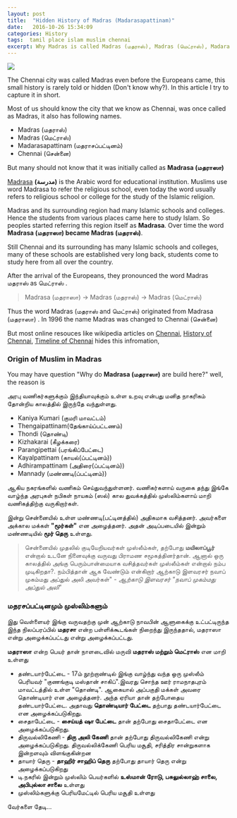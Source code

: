 ```yaml
---
layout: post
title:  "Hidden History of Madras (Madarasapattinam)"
date:   2016-10-26 15:34:09
categories: History
tags:  tamil place islam muslim chennai
excerpt: Why Madras is called Madras (மதராஸ்), Madras (மெட்ராஸ்), Madarasapattinam (மதராசப்பட்டினம்). Madras and its connection with early Muslims. 
---
```


![](https://upload.wikimedia.org/wikipedia/commons/4/4f/Fort_St._George%2C_Chennai.jpg)

The Chennai city was called Madras even before the Europeans came, this small history is rarely told or hidden (Don't know why?). In this article I try to capture it in short. 

Most of us should know the city that we know as Chennai, was once called as Madras, it also has following names.

* Madras (மதராஸ்)
* Madras (மெட்ராஸ்)
* Madarasapattinam (மதராசப்பட்டினம்)
* Chennai (சென்னை)

But many should not know that it was initially called as **Madrasa (மதராஸா)**

[Madrasa](https://en.wikipedia.org/wiki/Madrasa) **(مدرسة‎‎)** is the Arabic word for educational institution. Muslims use word Madrasa to refer the religious school, even today the word usually refers to religious school or college for the study of the Islamic religion.

Madras and its surrounding region had many Islamic schools and colleges. Hence the students from various places came here to study Islam. So peoples started referring this region itself as **Madrasa**. Over time the word **Madrasa (மதராஸா)  became Madras (மதராஸ்)**. 

Still Chennai and its surrounding has many Islamic schools and colleges, many of these schools are established very long back, students come to study here from all over the country. 

After the arrival of the Europeans, they pronounced the word Madras மதராஸ் as மெட்ராஸ் . 

> Madrasa (மதராஸா)  -> Madras (மதராஸ்) -> Madras (மெட்ராஸ்)

Thus the word Madras (மதராஸ் and மெட்ராஸ்) originated from Madrasa (மதராஸா) . In 1996 the name Madras was changed to Chennai (சென்னை)

But most online resouces like wikipedia articles on [Chennai](https://en.wikipedia.org/wiki/Chennai), [History of Chennai](https://en.wikipedia.org/wiki/History_of_Chennai), [Timeline of Chennai](https://en.wikipedia.org/wiki/Timeline_of_Chennai_history) hides this infromation, 

### Origin of Muslim in Madras

You may have question "Why do **Madrasa (மதராஸா)** are build here?" well, the reason is 

அரபு வணிகர்களுக்கும் இந்தியாவுக்கும் உள்ள உறவு என்பது மனித நாகரிகம் தோன்றிய காலத்தில் இருந்தே வந்துள்ளது.

* Kaniya Kumari (குமரி மாவட்டம்)
* Thengaipattinam(தேங்காய்ப்பட்டணம்)
* Thondi (தொண்டி)
* Kizhakarai (கீழக்கரை)
* Parangipettai (பரங்கிப்பேட்டை)
* Kayalpattinam (காயல்(ப்பட்டினம்))
* Adhirampattinam (அதிரை(ப்பட்டினம்))
* Mannady (மண்ணடி(ப்பட்டினம்))

 ஆகிய நகரங்களில் வணிகம் செய்துவந்துள்ளனர்.  வணிகர்களாய் வருகை தந்து இங்கே வாழ்ந்த அரபுகள் நபிகள் நாயகம் (ஸல்) கால துவக்கத்தில் முஸ்லிம்களாய் மாறி வணிகத்திற்கு வருகிறார்கள். 
 
 இன்று சென்னையில் உள்ள மண்ணடி(பட்டினத்தில்) அதிகமாக வசித்தனர். அவர்களை அக்கால மக்கள் **"மூர்கள்"** என அழைத்தனர். அதன் அடிப்படையில் இன்றும் மண்ணடியில் **மூர் தெரு** உள்ளது. 

> சென்னையில் முதலில் குடியேறியவர்கள் முஸ்லீம்கள், தற்போது **மயிலாப்பூர்** என்றால் உடனே நினைவுக்கு வருவது பிராமண சமூகத்தினர்தான். ஆனால் ஒரு காலத்தில் அங்கு பெரும்பான்மையாக வசித்தவர்கள் முஸ்லீம்கள் என்றால் நம்ப முடிகிறதா?. நம்பித்தான் ஆக வேண்டும் என்கிறார் ஆற்காடு இளவரசர் நவாப் முகம்மது அப்துல் அலி அவர்கள்" - *ஆற்காடு இளவரசர் "நவாப் முகம்மது அப்துல் அலி"*

### மதரசப்பட்டினமும் முஸ்லிம்களும்

இது வெள்ளையர் இங்கு வருவதற்கு முன் ஆற்காடு நாவபின் ஆளுகைக்கு உட்பட்டிருந்த இந்த நிலப்பரப்பில் **மதரசா** என்ற பள்ளிக்கூடங்கள் நிறைந்து இருந்ததால், மதராஸா என்று அழைக்கப்பட்டது என்று அழைக்கப்பட்டது. 

**மதராஸா** என்ற பெயர் தான் நாளடைவில் மருவி **மதராஸ் மற்றும் மெட்ராஸ்** என மாறி உள்ளது 

* தண்டயார்பேட்டை - 17ம் நூற்றாண்டில் இங்கு வாழ்ந்து வந்த ஒரு முஸ்லீம் பெரியவர் "குணங்குடி மஸ்தான் சாகிப்".இவரது சொந்த ஊர் ராமநாதபுரம் மாவட்டத்தில் உள்ள "தொண்டி". ஆகையால் அப்பகுதி மக்கள் அவரை தொண்டியார் என அழைத்தனர். அந்த ஏரியா தான் தற்போதைய தண்டயார்பேட்டை. அதாவது **தொண்டியார் பேட்டை** தற்பாது தண்டயார்பேட்டை என அழைக்கப்படுகிறது.
* சைதாபேட்டை - **சைய்யத் ஷா பேட்டை** தான் தற்போது சைதாபேட்டை என அழைக்கப்படுகிறது.
* திருவல்லிகேணி - **திரு அலி கேணி** தான் தற்போது திருவல்லிகேணி என்று அழைக்கப்படுகிறது. திருவல்லிக்கேணி பெரிய மசூதி, சரித்திர சான்றுகளாக இன்றளவும் விளங்குகின்றன
* தாயார் தெரு - **தாஹிர் சாஹிப் தெரு** தற்போது தாயார் தெரு என்று அழைக்கப்படுகிறது
* டி.நகரில் இன்றும் முஸ்லிம் பெயர்களில் **உஸ்மான் ரோடு, பசுலுல்லாஹ் சாலை, அபிபுல்லா சாலை** உள்ளது
* முஸ்லிம்களுக்கு பெரியமேட்டில் பெரிய மசூதி உள்ளது

வேர்களை தேடி...
